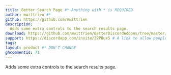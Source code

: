 ```yaml
---
title: Better Search Page #* Anything with * is REQUIRED
author: mwittrien #*
github: https://github.com/mwittrien
description:
  Adds some extra controls to the search results page.
download: https://github.com/mwittrien/BetterDiscordAddons/tree/master/Plugins/BetterSearchPage #* Github isn't required but if it isn't used then further inspection will happen
support: https://discordapp.com/invite/Z7PBux5 # A link to allow people to get support or give feedback for the Plugin
tags:
layout: product #* DON'T CHANGE
ghcommentid: 71
---
```

Adds some extra controls to the search results page.